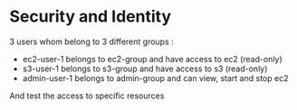 # Security and Identity

3 users whom belong to 3 different groups :

- ec2-user-1 belongs to ec2-group and have access to ec2 (read-only)
- s3-user-1 belongs to s3-group and have access to s3 (read-only)
- admin-user-1 belongs to admin-group and can view, start and stop ec2

And test the access to specific resources